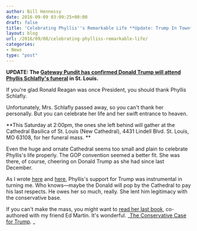 ```yaml
---
author: Bill Hennessy
date: 2016-09-09 03:09:25+00:00
draft: false
title: 'Celebrating Phyllis''s Remarkable Life **Update: Trump In Town**'
layout: blog
url: /2016/09/08/celebrating-phylliss-remarkable-life/
categories:
- News
type: "post"
---
```


**UPDATE: The [Gateway Pundit has confirmed Donald Trump will attend Phyllis Schlafly's funeral](https://www.thegatewaypundit.com/2016/09/breaking-donald-trump-attend-phyllis-schlafly-funeral-express-condolences/) in St. Louis.**

If you're glad Ronald Reagan was once President, you should thank Phyllis Schlafly.

Unfortunately, Mrs. Schlafly passed away, so you can't thank her personally. But you can celebrate her life and her swift entrance to heaven.

**This Saturday at 2:00pm, the ones she left behind will gather at the Cathedral Basilica of St. Louis (New Cathedral), 4431 Lindell Blvd. St. Louis, MO 63108, for her funeral mass. **

Even the huge and ornate Cathedral seems too small and plain to celebrate Phyllis's life properly. The GOP convention seemed a better fit. She was there, of course, cheering on Donald Trump as she had since last December.

As I wrote [here](https://hennessysview.com/2015/12/20/its-time-to-choose/) and [here](https://hennessysview.com/2016/09/05/phyllis-schlafly-rip/), Phyllis's support for Trump was instrumental in turning me. Who knows—maybe the Donald will pop by the Cathedral to pay his last respects. He owes her so much, really. She lent him legitimacy with the conservative base.

If you can't make the mass, you might want to [read her last book](https://amzn.to/2c3zrKf), co-authored with my friend Ed Martin. It's wonderful. _[The Conservative Case for Trump](https://amzn.to/2c3zrKf). _


